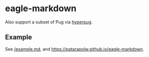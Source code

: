 # eagle-markdown

Also support a subset of Pug via [hyperpug](https://github.com/patarpolw/hyperpug).

## Example

See [/example.md](/example.md), and <https://patarapolw.github.io/eagle-markdown>.
